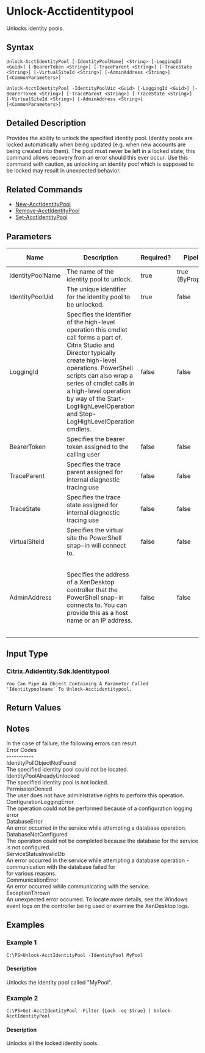 ﻿
# Unlock-Acctidentitypool
Unlocks identity pools.
## Syntax

```
Unlock-AcctIdentityPool [-IdentityPoolName] <String> [-LoggingId <Guid>] [-BearerToken <String>] [-TraceParent <String>] [-TraceState <String>] [-VirtualSiteId <String>] [-AdminAddress <String>] [<CommonParameters>]  
  
Unlock-AcctIdentityPool -IdentityPoolUid <Guid> [-LoggingId <Guid>] [-BearerToken <String>] [-TraceParent <String>] [-TraceState <String>] [-VirtualSiteId <String>] [-AdminAddress <String>] [<CommonParameters>]
```

## Detailed Description
Provides the ability to unlock the specified identity pool.  Identity pools are locked automatically when being updated (e.g. when new accounts are being created into them).  The pool must never be left in a locked state; this command allows recovery from an error should this ever occur.  Use this command with caution, as unlocking an identity pool which is supposed to be locked may result in unexpected behavior.


## Related Commands

* [New-AcctIdentityPool](../New-AcctIdentityPool/)
* [Remove-AcctIdentityPool](../Remove-AcctIdentityPool/)
* [Set-AcctIdentityPool](../Set-AcctIdentityPool/)
## Parameters
| Name   | Description | Required? | Pipeline Input | Default Value |
| --- | --- | --- | --- | --- |
| IdentityPoolName | The name of the identity pool to unlock. | true | true (ByPropertyName) |  |
| IdentityPoolUid | The unique identifier for the identity pool to be unlocked. | true | false |  |
| LoggingId | Specifies the identifier of the high-level operation this cmdlet call forms a part of. Citrix Studio and Director typically create high-level operations. PowerShell scripts can also wrap a series of cmdlet calls in a high-level operation by way of the Start-LogHighLevelOperation and Stop-LogHighLevelOperation cmdlets. | false | false |  |
| BearerToken | Specifies the bearer token assigned to the calling user | false | false |  |
| TraceParent | Specifies the trace parent assigned for internal diagnostic tracing use | false | false |  |
| TraceState | Specifies the trace state assigned for internal diagnostic tracing use | false | false |  |
| VirtualSiteId | Specifies the virtual site the PowerShell snap-in will connect to. | false | false |  |
| AdminAddress | Specifies the address of a XenDesktop controller that the PowerShell snap-in connects to.  You can provide this as a host name or an IP address. | false | false | LocalHost. Once a value is provided by any cmdlet, this value becomes the default. |

## Input Type

### Citrix.Adidentity.Sdk.Identitypool  
    You Can Pipe An Object Containing A Parameter Called 'Identitypoolname' To Unlock-Acctidentitypool.

## Return Values

### 

## Notes
In the case of failure, the following errors can result.  
    Error Codes  
    -----------  
    IdentityPollObjectNotFound  
    The specified identity pool could not be located.  
    IdentityPoolAlreadyUnlocked  
    The specified identity pool is not locked.  
    PermissionDenied  
    The user does not have administrative rights to perform this operation.  
    ConfigurationLoggingError  
    The operation could not be performed because of a configuration logging error  
    DatabaseError  
    An error occurred in the service while attempting a database operation.  
    DatabaseNotConfigured  
    The operation could not be completed because the database for the service is not configured.  
    ServiceStatusInvalidDb  
    An error occurred in the service while attempting a database operation - communication with the database failed for  
    for various reasons.  
    CommunicationError  
    An error occurred while communicating with the service.  
    ExceptionThrown  
    An unexpected error occurred.  To locate more details, see the Windows event logs on the controller being used or examine the XenDesktop logs.
## Examples

### Example 1

```
C:\PS>Unlock-AcctIdentityPool -IdentityPool MyPool
```

#### Description
Unlocks the identity pool called "MyPool".
### Example 2

```
C:\PS>Get-AcctIdentityPool -Filter {Lock -eq $true} | Unlock-AcctIdentityPool
```

#### Description
Unlocks all the locked identity pools.
